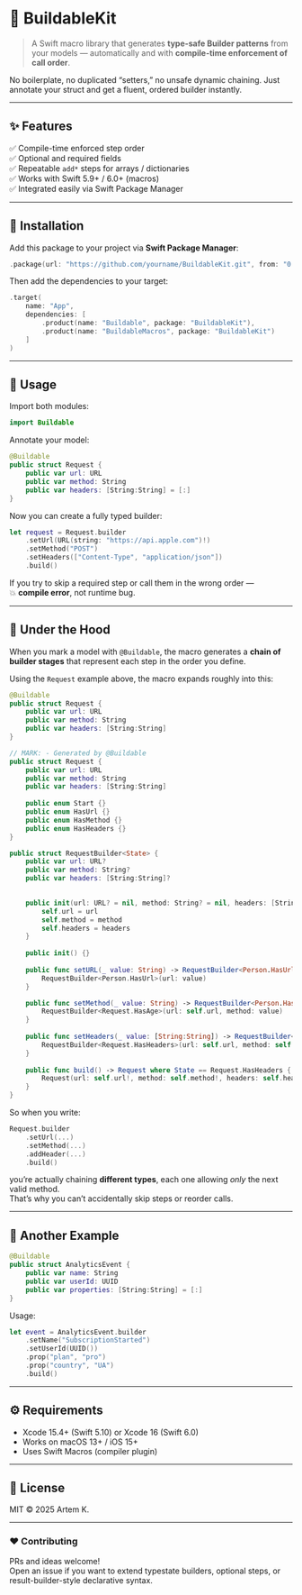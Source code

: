# 🧱 BuildableKit

> A Swift macro library that generates **type-safe Builder patterns** from your models — automatically and with **compile-time enforcement of call order**.

No boilerplate, no duplicated “setters,” no unsafe dynamic chaining.
Just annotate your struct and get a fluent, ordered builder instantly.

---

## ✨ Features

✅ Compile-time enforced step order  
✅ Optional and required fields  
✅ Repeatable `add*` steps for arrays / dictionaries  
✅ Works with Swift 5.9+ / 6.0+ (macros)  
✅ Integrated easily via Swift Package Manager  

---

## 🧩 Installation

Add this package to your project via **Swift Package Manager**:

```swift
.package(url: "https://github.com/yourname/BuildableKit.git", from: "0.1.5")
```

Then add the dependencies to your target:

```swift
.target(
    name: "App",
    dependencies: [
        .product(name: "Buildable", package: "BuildableKit"),
        .product(name: "BuildableMacros", package: "BuildableKit")
    ]
)
```

---

## 🚀 Usage

Import both modules:

```swift
import Buildable
```

Annotate your model:

```swift
@Buildable
public struct Request {
    public var url: URL
    public var method: String
    public var headers: [String:String] = [:]
}
```

Now you can create a fully typed builder:

```swift
let request = Request.builder
    .setUrl(URL(string: "https://api.apple.com")!)
    .setMethod("POST")
    .setHeaders(["Content-Type", "application/json"])
    .build()
```

If you try to skip a required step or call them in the wrong order —  
💥 **compile error**, not runtime bug.

---

## 🧠 Under the Hood

When you mark a model with `@Buildable`, the macro generates a **chain of builder stages** that represent each step in the order you define.

Using the `Request` example above, the macro expands roughly into this:

```swift
@Buildable
public struct Request {
    public var url: URL
    public var method: String
    public var headers: [String:String]
}

// MARK: - Generated by @Buildable
public struct Request {
    public var url: URL
    public var method: String
    public var headers: [String:String]
    
    public enum Start {}
    public enum HasUrl {}
    public enum HasMethod {}
    public enum HasHeaders {}
}

public struct RequestBuilder<State> {
    public var url: URL?
    public var method: String?
    public var headers: [String:String]?

    
    public init(url: URL? = nil, method: String? = nil, headers: [String : String]) {
        self.url = url
        self.method = method
        self.headers = headers
    }
    
    public init() {}
    
    public func setURL(_ value: String) -> RequestBuilder<Person.HasUrl> where State == Request.Start  {
        RequestBuilder<Person.HasUrl>(url: value)
    }

    public func setMethod(_ value: String) -> RequestBuilder<Person.HasMethod> where State == Request.HasUrl {
        RequestBuilder<Request.HasAge>(url: self.url, method: value)
    }
    
    public func setHeaders(_ value: [String:String]) -> RequestBuilder<Person.HasHeaders> where State == Request.HasMethod {
        RequestBuilder<Request.HasHeaders>(url: self.url, method: self.method, headers: value)
    }
    
    public func build() -> Request where State == Request.HasHeaders {
        Request(url: self.url!, method: self.method!, headers: self.headers!)
    }
}
```

So when you write:

```swift
Request.builder
    .setUrl(...)
    .setMethod(...)
    .addHeader(...)
    .build()
```

you’re actually chaining **different types**, each one allowing *only* the next valid method.  
That’s why you can’t accidentally skip steps or reorder calls.

---

## 🧩 Another Example

```swift
@Buildable
public struct AnalyticsEvent {
    public var name: String
    public var userId: UUID
    public var properties: [String:String] = [:]
}
```

Usage:

```swift
let event = AnalyticsEvent.builder
    .setName("SubscriptionStarted")
    .setUserId(UUID())
    .prop("plan", "pro")
    .prop("country", "UA")
    .build()
```

---

## ⚙️ Requirements

- Xcode 15.4+ (Swift 5.10) or Xcode 16 (Swift 6.0)
- Works on macOS 13+ / iOS 15+
- Uses Swift Macros (compiler plugin)

---

## 🧾 License

MIT © 2025 Artem K.

---

### ❤️ Contributing

PRs and ideas welcome!  
Open an issue if you want to extend typestate builders, optional steps, or result-builder-style declarative syntax.
